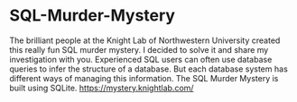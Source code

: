 # SQL-Murder-Mystery
The brilliant people at the Knight Lab of Northwestern University created this really fun SQL murder mystery. 
I decided to solve it and share my investigation with you. 
Experienced SQL users can often use database queries to infer the structure of a database. 
But each database system has different ways of managing this information. 
The SQL Murder Mystery is built using SQLite.
https://mystery.knightlab.com/
